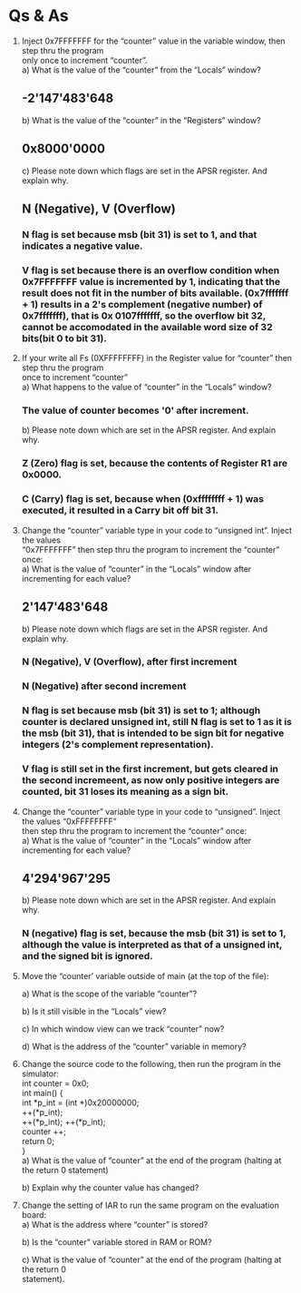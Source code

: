 # Qs & As
1. Inject 0x7FFFFFFF for the “counter” value in the variable window, then step thru the program   
   only once to increment “counter”.  
   a) What is the value of the “counter” from the “Locals” window?  
      ## -2'147'483'648
   b) What is the value of the “counter” in the “Registers” window?  
      ## 0x8000'0000
   c) Please note down which flags are set in the APSR register. And explain why.  
      ## N (Negative), V (Overflow)
      ### N flag is set because msb (bit 31) is set to 1, and that indicates a negative value.
      ### V flag is set because there is an overflow condition when 0x7FFFFFFF value is incremented by 1, indicating that the result does not fit in the number of bits available. (0x7fffffff + 1) results in a 2's complement (negative number) of 0x7fffffff), that is 0x 0107fffffff, so the overflow bit 32, cannot be accomodated in the available word size of 32 bits(bit 0 to bit 31).
   
2. If your write all Fs (0XFFFFFFFF) in the Register value for “counter” then step thru the program  
   once to increment “counter”  
   a) What happens to the value of “counter” in the “Locals” window?  
      ### The value of counter becomes '0' after increment.
      
   b) Please note down which are set in the APSR register. And explain why.  
      ### Z (Zero) flag is set, because the contents of Register R1 are 0x0000.
      ### C (Carry) flag is set, because when (0xffffffff + 1) was executed, it resulted in a Carry bit off bit 31.
   
3. Change the “counter” variable type in your code to “unsigned int”. Inject the values  
   “0x7FFFFFFF” then step thru the program to increment the “counter” once:  
   a) What is the value of “counter” in the “Locals” window after incrementing for each value?  
      ## 2'147'483'648
     
   b) Please note down which flags are set in the APSR register. And explain why.  
      ### N (Negative), V (Overflow), after first increment
      ### N (Negative) after second increment
      ### N flag is set because msb (bit 31) is set to 1; although counter is declared unsigned int, still N flag is set to 1 as it is the msb (bit 31), that is intended to be sign bit for negative integers (2's complement representation).
      ### V flag is still set in the first increment, but gets cleared in the second incremeent, as now only positive integers are counted, bit 31 loses its meaning as a sign bit. 
 4. Change the “counter” variable type in your code to “unsigned”. Inject the values “0xFFFFFFFF”  
    then step thru the program to increment the “counter” once:  
    a) What is the value of “counter” in the “Locals” window after incrementing for each value?  
    ## 4'294'967'295  
    b) Please note down which are set in the APSR register. And explain why.  
    ### N (negative) flag is set, because the msb (bit 31) is set to 1, although the value is interpreted as that of a unsigned int, and the signed bit is ignored.
  
 5. Move the “counter’ variable outside of main (at the top of the file):  
     
     a) What is the scope of the variable “counter”?  
   
   
     b) Is it still visible in the “Locals” view?  
   
     c) In which window view can we track “counter” now?  
   
     d) What is the address of the “counter” variable in memory?  
   
 6. Change the source code to the following, then run the program in the simulator:  
      int counter = 0x0;  
      int main() {  
      int *p_int = (int *)0x20000000;  
      ++(*p_int);  
      ++(*p_int);
      ++(*p_int);  
      counter ++;  
      return 0;  
      }  
     a) What is the value of “counter” at the end of the program (halting at the return 0 statement)  
  
     b) Explain why the counter value has changed?  
     
   7. Change the setting of IAR to run the same program on the evaluation board:  
      a) What is the address where “counter” is stored?  
     
      b) Is the “counter” variable stored in RAM or ROM?  
     
      c) What is the value of “counter” at the end of the program (halting at the return 0  
        statement).
 
  
  


